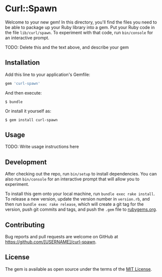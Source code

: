 # Curl::Spawn

Welcome to your new gem! In this directory, you'll find the files you need to be able to package up your Ruby library into a gem. Put your Ruby code in the file `lib/curl/spawn`. To experiment with that code, run `bin/console` for an interactive prompt.

TODO: Delete this and the text above, and describe your gem

## Installation

Add this line to your application's Gemfile:

```ruby
gem 'curl-spawn'
```

And then execute:

    $ bundle

Or install it yourself as:

    $ gem install curl-spawn

## Usage

TODO: Write usage instructions here

## Development

After checking out the repo, run `bin/setup` to install dependencies. You can also run `bin/console` for an interactive prompt that will allow you to experiment.

To install this gem onto your local machine, run `bundle exec rake install`. To release a new version, update the version number in `version.rb`, and then run `bundle exec rake release`, which will create a git tag for the version, push git commits and tags, and push the `.gem` file to [rubygems.org](https://rubygems.org).

## Contributing

Bug reports and pull requests are welcome on GitHub at https://github.com/[USERNAME]/curl-spawn.


## License

The gem is available as open source under the terms of the [MIT License](http://opensource.org/licenses/MIT).

